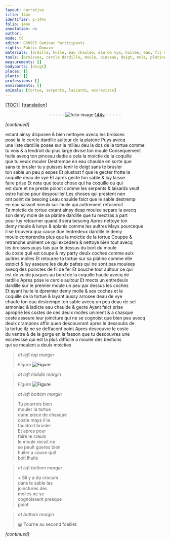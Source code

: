 ```yaml
---
layout: narrative
title: 144v
identifier: p-144v
folio: 144v
annotation: no
author:
mode: tc
editor: GR8975 Seminar Participants
rights: Public Domain
materials: [ardille, huile, eau chaulde, eau de vye, huilee, eau, fil de fer, eau de sel armoniac, huiler, crocum]
tools: [broisses, cercle dardille, moule, pinceau, doigt, mole, platine dardille, molles, platine, poinctes de fil de fer, cercle, molle, crampons]
measurements: []
bodyparts: [doigt]
places: []
plants: []
professions: []
environments: []
animals: [tortue, serpents, laisards, escrevisse]
---
```


<p><a href="{{ site.baseurl }}/diplomatic/">[TOC]</a> | <a href="{{ site.baseurl }}/texts/p-144v_tl/" target="_blank">[translation]</a></p><div class="folio" align="center">- - - - - <a href="http://gallica.bnf.fr/ark:/12148/btv1b10500001g/f294.image" target="_blank"><img src="https://cu-mkp.github.io/2017-workshop-edition/assets/photo-icon.png" alt="folio image: " style="display:inline-block; margin-bottom:-3px;"/>144v</a> - - - - - </div>  
 
*[continued]*
  
estant ainsy disposee & bien nettoyee avecq les <span class="tl">broisses</span><br/> pose <span class="del">la</span> le <span class="tl">cercle d<span class="m">ardille</span></span> aultour de la platene Puys avecq<br/> une liste d<span class="m">ardille</span> posee sur le milieu d<span class="del">e</span>u <span class="del">la</span> dos de la <span class="al">tortue</span> co<span class="exp">mm</span>e<br/> tu vois & a lendroit du plus large divise ton <span class="tl">moule</span> Consequem<span class="exp">ent</span><br/> <span class="m">huile</span> avecq ton <span class="tl">pinceau</span> dedie a cela la moictie de la coquille<br/> que tu veulx mouler Destrempe en <span class="m">eau chaulde</span> <span class="sn">en sorte que<br/> sans te brusler tu y puisses tenir le <span class="tl"><span class="bp">doigt</span></span> sans te brusler</span><br/> ton sable un peu <span class="del">p</span> espes Et plustost <span class="del">f</span> que le gecter frotte la<br/> coquille d<span class="m">eau de vye</span> Et apres gecte ton sable & luy laisse<br/> faire prise Et note que toute chose qui ha coquille ou qui<br/> est dure et ne preste poinct co<span class="exp">mm</span>e les <span class="al">serpents</span> & <span class="al">laisards</span> veult<br/> estre <span class="m">huilee</span> pour despouiller Les choses qui prestent nen<br/> ont point de besoing L<span class="m">eau chaulde</span> faict que le sable destremp<br/> <span class="del">en <span class="m">eau</span></span> sassoit mieulx sur l<span class="m">huile</span> qui aultrem<span class="exp">ent</span> refuseroit<br/> Ta moictie de <span class="al">tortue</span> estant ainsy <span class="del">desp</span> moulee separe la avecq<br/> son demy <span class="tl">mole</span> de sa <span class="tl">platine d<span class="m">ardille</span></span> que tu mectras a part<br/> pour luy retourner quand il sera besoing Apres nettoye ton<br/> demy <span class="tl">moule</span> & lunys & aplanis co<span class="exp">mm</span>e les aultres Mays pourceq<span class="exp">ue</span><br/> il se trouvera qua cause d<span class="del">u</span>e lentredeux d<span class="m">ardille</span> le demy<br/> <span class="tl">moule</span> comprendra plus que la moictie de la <span class="al">tortue</span> Couppe &<br/> retranche uniment ce qui excedera & nettoye bien tout avecq<br/> les <span class="tl">broisses</span> puys fais par le dessus du bort du <span class="tl">moule</span><br/> du coste quil est coupe & my party deulx coches co<span class="exp">mm</span>e aulx<br/> aultres <span class="tl">molles</span> Et retourne ta <span class="al">tortue</span> sur sa <span class="tl">platine</span> co<span class="exp">mm</span>e elle<br/> estoict & luy asseure les deulx pattes qui ne sont pas moulees<br/> avecq des <span class="tl">poinctes de <span class="m">fil de fer</span></span> Et bouche tout aultour ce qui<br/> est de vuide jusques au bord de la coquille haulte avecq de<br/> l<span class="m">ardille</span> Apres pose le <span class="tl">cercle</span> aultour Et mects un entredeulx<br/> d<span class="m">ardille</span> sur le premier <span class="tl">moule</span> un peu par dessus les coches<br/> Et ayant <span class="m">huile</span> le <span class="del">d</span>premier demy <span class="tl">molle</span> & ses coches et la<br/> coquille de la <span class="al">tortue</span> & layant aussy arrosee d<span class="m">eau de vye</span><br/> chaufe ton <span class="m">eau</span> destrempe ton sable avecq un peu d<span class="m">eau de sel<br/> armoniac</span> & ladicte <span class="m">eau chaulde</span> & gecte Ayant faict prise<br/> aproprie les costes de ces deulx <span class="tl">molles</span> uniment & a chasque<br/> coste asseure leur joincture qui ne se cognoist que bien peu avecq<br/> deulx <span class="tl">crampons</span> affin quen descouvrant apres le dessoubs de<br/> la <span class="al">tortue</span> ilz ne se deffacent point Apres descouvre le coste<br/> du ventre & de la gorge en la fasson que tu descouvres une<br/> <span class="al">escrevisse</span> qui est la plus difficile a mouler des bestions<br/> qui se moulent a deulx moicties 
 
> *at left top margin*
> 
> 
>   
> *Figure*
> <a href="https://drive.google.com/open?id=0B9-oNrvWdlO5ZGhySWFITlRSaG8" target="_blank"><img src="https://cu-mkp.github.io/GR8975-edition/assets/photo-icon.png" alt="Figure" style="display:inline-block; margin-bottom:-3px;"/></a>
 
 
> *at left middle margin*
> 
> 
>   
> *Figure*
> <a href="https://drive.google.com/open?id=0B9-oNrvWdlO5SlhGM2FYLUUteXc" target="_blank"><img src="https://cu-mkp.github.io/GR8975-edition/assets/photo-icon.png" alt="Figure" style="display:inline-block; margin-bottom:-3px;"/></a>
 
 
> *at left bottom margin*
> 
> 
>   Tu pourrois bien<br/> mouler la <span class="al">tortue</span><br/> dune piece de chasque<br/> coste mays il la<br/> fauldroit brusler<br/> Et apres pour<br/> faire le creulx<br/> le <span class="tl">moule</span> recuit ne<br/> se peult gueres bien<br/> <span class="m">huiler</span> a cause quil<br/> boit l<span class="m">huile</span>
 
> *at left bottom margin*
> 
> 
>   \+ Sil y a du <span class="m">crocum</span><br/> dans le sable les<br/> joinctures des<br/> <span class="tl">molles</span> ne se<br/> cognoissent presque<br/> point
 
> *at bottom margin*
> 
> 
>  @ Tourne au second foeillet. 
 
*[continued]*
 
